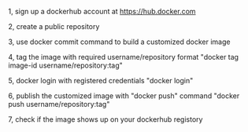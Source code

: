 1, sign up a dockerhub account at https://hub.docker.com

2, create a public repository

3, use docker commit command to build a customized docker image

4, tag the image with required username/repository format "docker tag image-id username/repository:tag"

5, docker login with registered credentials "docker login"

6, publish the customized image with "docker push" command "docker push username/repository:tag"

7, check if the image shows up on your dockerhub registory
